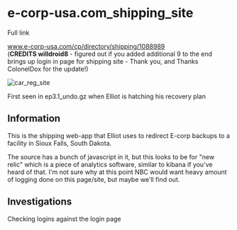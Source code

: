e-corp-usa.com_shipping_site
============================

Full link

www.e-corp-usa.com/cp/directory/shipping/1088989  
 (**CREDITS willdroid8** - figured out if you added additional 9 to the end brings up login in page for shipping site - Thank you, and Thanks ColonelDox for the update!)

![car_reg_site](https://github.com/z3r07h/Mr-R0B0T-s03-ARG/blob/master/Sites/e-corp-usa.com_shipping_site/screenshots/ecorp-shipping-site.jpg)

First seen in ep3.1_undo.gz when Elliot is hatching his recovery plan

Information
-----------

This is the shipping web-app that Elliot uses to redirect E-corp backups to a facility in Sioux Falls, South Dakota.

The source has a bunch of javascript in it, but this looks to be for "new relic" which is a piece of analytics software, similar to kibana if you've heard of that. I'm not sure why at this point NBC would want heavy amount of logging done on this page/site, but maybe we'll find out. 


Investigations
--------------

Checking logins against the login page

